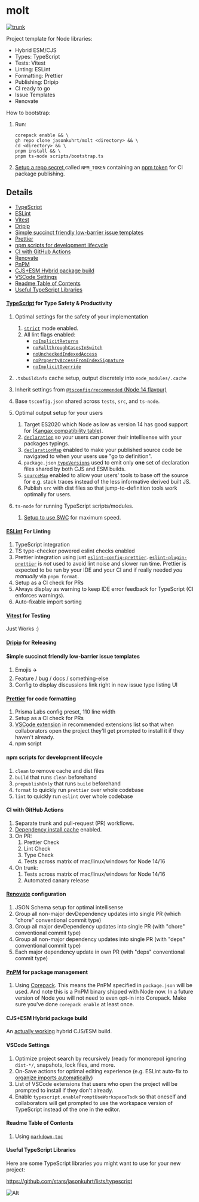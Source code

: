 # molt

[![trunk](https://github.com/jasonkuhrt/molt/actions/workflows/trunk.yaml/badge.svg)](https://github.com/jasonkuhrt/molt/actions/workflows/trunk.yaml)

Project template for Node libraries:

- Hybrid ESM/CJS
- Types: TypeScript
- Tests: Vitest
- Linting: ESLint
- Formatting: Prettier
- Publishing: Dripip
- CI ready to go
- Issue Templates
- Renovate

How to bootstrap:

1. Run:

   ```
   corepack enable && \
   gh repo clone jasonkuhrt/molt <directory> && \
   cd <directory> && \
   pnpm install && \
   pnpm ts-node scripts/bootstrap.ts
   ```

2. [Setup a repo secret ](https://help.github.com/en/actions/configuring-and-managing-workflows/creating-and-storing-encrypted-secrets) called `NPM_TOKEN` containing an [npm token](https://docs.npmjs.com/creating-and-viewing-authentication-tokens) for CI package publishing.

## Details

<!-- toc -->

- [TypeScript](#typescript)
- [ESLint](#eslint)
- [Vitest](#vitest)
- [Dripip](#dripip)
- [Simple succinct friendly low-barrier issue templates](#simple-succinct-friendly-low-barrier-issue-templates)
- [Prettier](#prettier)
- [npm scripts for development lifecycle](#npm-scripts-for-development-lifecycle)
- [CI with GitHub Actions](#ci-with-github-actions)
- [Renovate](#renovate)
- [PnPM](#pnpm)
- [CJS+ESM Hybrid package build](#cjsesm-hybrid-package-build)
- [VSCode Settings](#vscode-settings)
- [Readme Table of Contents](#readme-table-of-contents)
- [Useful TypeScript Libraries](#useful-typescript-libraries)

<!-- tocstop -->

#### [TypeScript](https://www.typescriptlang.org/) for Type Safety & Productivity

1.  Optimal settings for the safety of your implementation

    1. [`strict`](https://www.typescriptlang.org/tsconfig#strict) mode enabled.
    1. All lint flags enabled:
       - [`noImplicitReturns`](https://www.typescriptlang.org/tsconfig#noImplicitReturns)
       - [`noFallthroughCasesInSwitch`](https://www.typescriptlang.org/tsconfig#noFallthroughCasesInSwitch)
       - [`noUncheckedIndexedAccess`](https://www.typescriptlang.org/tsconfig#noUncheckedIndexedAccess)
       - [`noPropertyAccessFromIndexSignature`](https://www.typescriptlang.org/tsconfig#noPropertyAccessFromIndexSignature)
       - [`noImplicitOverride`](https://www.typescriptlang.org/tsconfig#noImplicitOverride)

1.  `.tsbuildinfo` cache setup, output discretely into `node_modules/.cache`

1.  Inherit settings from [`@tsconfig/recommended` (Node 14 flavour)](https://github.com/tsconfig/bases#node-16-tsconfigjson)

1.  Base `tsconfig.json` shared across `tests`, `src`, and `ts-node`.

1.  Optimal output setup for your users

    1. Target ES2020 which Node as low as version 14 has good support for ([Kangax compatibility table](https://node.green/#ES2019)).
    1. [`declaration`](https://www.typescriptlang.org/tsconfig#declaration) so your users can power their intellisense with your packages typings.
    1. [`declarationMap`](https://www.typescriptlang.org/tsconfig#declarationMap) enabled to make your published source code be navigated to when your users use "go to definition".
    1. `package.json` [`typeVersions`](https://www.typescriptlang.org/docs/handbook/declaration-files/publishing.html#version-selection-with-typesversions) used to emit only **one** set of declaration files shared by both CJS and ESM builds.
    1. [`sourceMap`](https://www.typescriptlang.org/tsconfig#sourceMap) enabled to allow your users' tools to base off the source for e.g. stack traces instead of the less informative derived built JS.
    1. Publish `src` with dist files so that jump-to-definition tools work optimally for users.

1.  `ts-node` for running TypeScript scripts/modules.

    1. [Setup to use SWC](https://typestrong.org/ts-node/docs/transpilers/#swc) for maximum speed.

#### [ESLint](https://eslint.org/) For Linting

1.  TypeScript integration
1.  TS type-checker powered eslint checks enabled
1.  Prettier integration using just [`eslint-config-prettier`](https://github.com/prettier/eslint-config-prettier). [`eslint-plugin-prettier`](https://github.com/prettier/eslint-plugin-prettier) is _not_ used to avoid lint noise and slower run time. Prettier is expected to be run by your IDE and your CI and if really needed _you manually_ via `pnpm format`.
1.  Setup as a CI check for PRs
1.  Always display as warning to keep IDE error feedback for TypeScript (CI enforces warnings).
1.  Auto-fixable import sorting

#### [Vitest](https://vitest.dev) for Testing

Just Works :)

#### [Dripip](https://github.com/prisma-labs/dripip) for Releasing

#### Simple succinct friendly low-barrier issue templates

1.  Emojis ✈️
1.  Feature / bug / docs / something-else
1.  Config to display discussions link right in new issue type listing UI

#### [Prettier](https://prettier.io/) for code formatting

1.  Prisma Labs config preset, 110 line width
1.  Setup as a CI check for PRs
1.  [VSCode extension](https://marketplace.visualstudio.com/items?itemName=esbenp.prettier-vscode) in recommended extensions list so that when collaborators open the project they'll get prompted to install it if they haven't already.
1.  npm script

#### npm scripts for development lifecycle

1.  `clean` to remove cache and dist files
1.  `build` that runs `clean` beforehand
1.  `prepublishOnly` that runs `build` beforehand
1.  `format` to quickly run `prettier` over whole codebase
1.  `lint` to quickly run `eslint` over whole codebase

#### CI with GitHub Actions

1.  Separate trunk and pull-request (PR) workflows.
1.  [Dependency install cache](https://github.com/actions/setup-node/blob/main/docs/advanced-usage.md#caching-packages-dependencies) enabled.
1.  On PR:
    1.  Prettier Check
    1.  Lint Check
    1.  Type Check
    1.  Tests across matrix of mac/linux/windows for Node 14/16
1.  On trunk:
    1. Tests across matrix of mac/linux/windows for Node 14/16
    1. Automated canary release

#### [Renovate](https://github.com/renovatebot/renovate) configuration

1.  JSON Schema setup for optimal intellisense
1.  Group all non-major devDependency updates into single PR (which "chore" conventional commit type)
1.  Group all major devDependency updates into single PR (with "chore" conventional commit type)
1.  Group all non-major dependency updates into single PR (with "deps" conventional commit type)
1.  Each major dependency update in own PR (with "deps" conventional commit type)

#### [PnPM](https://pnpm.io/) for package management

1.  Using [Corepack](https://nodejs.org/api/corepack.html#enabling-the-feature). This means the PnPM specified in `package.json` will be used. And note this is a PnPM binary shipped with Node now. In a future version of Node you will not need to even opt-in into Corepack. Make sure you've done `corepack enable` at least once.

#### CJS+ESM Hybrid package build

An [actually working](https://kuhrt.me/logs/hybrid-esm-cjs-node-packages-using-typescript) hybrid CJS/ESM build.

#### VSCode Settings

1.  Optimize project search by recursively (ready for monorepo) ignoring `dist-*/`, snapshots, lock files, and more.
1.  On-Save actions for optimal editing experience (e.g. ESLint auto-fix to [organize imports automatically](https://github.com/lydell/eslint-plugin-simple-import-sort#can-i-use-this-without-autofix))
1.  List of VSCode extensions that users who open the project will be prompted to install if they don't already.
1.  Enable `typescript.enablePromptUseWorkspaceTsdk` so that oneself and collaborators will get prompted to use the workspace version of TypeScript instead of the one in the editor.

#### Readme Table of Contents

1. Using [`markdown-toc`](https://github.com/jonschlinkert/markdown-toc)

#### Useful TypeScript Libraries

Here are some TypeScript libraries you might want to use for your new project:

https://github.com/stars/jasonkuhrt/lists/typescript

![Alt](https://repobeats.axiom.co/api/embed/3c932f1cb76da4ad21328bfdd0ad1c6fbbe76a0b.svg 'Repobeats analytics image')

